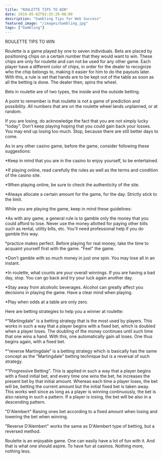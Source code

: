 ```yaml
---
title: "ROULETTE TIPS TO WIN"
date: 2019-05-02T02:35:20-08:00
description: "Gambling Tips for Web Success"
featured_image: "/images/Gambling.jpg"
tags: ["Gambling"]
---
```


ROULETTE TIPS TO WIN                                                             

Roulette is a game played by one to seven individuals.  Bets are placed by positioning chips on a certain number that they would want to win.  These chips are only for roulette and can not be used for any other game.  Each player have a different color of chips, in order for the dealer to recognize who the chip belongs to, making it easier for him to do the payouts later.  With this, a rule is set that hands are to be kept out of the table as soon as all the betting is done. The dealer then, spins the wheel.

Bets in roulette are of two types, the inside and the outside betting.

A point to remember is that roulette is not a game of prediction and possibility.  All numbers that are on the roulette wheel lands unplanned, or at random.

If you are losing, do acknowledge the fact that you are not simply lucky "today".  Don't keep playing hoping that you could gain back your losses.  You may end up losing too much.  Stop, because there are still better days to come.

As in any other casino game, before the game, consider following these suggestions:

*Keep in mind that you are in the casino to enjoy yourself, to be entertained.

*If playing online, read carefully the rules as well as the terms and condition of the casino site.

*When playing online, be sure to check the authenticity of the site.

*Always allocate a certain amount for the game, for the day.  Strictly stick to the limit.

While you are playing the game, keep in mind these guidelines:

*As with any game, a general rule is to gamble only the money that you could afford to lose.  Never use the money allotted for paying other bills such as rental, utility bills, etc.  You'll need professional help if you do gamble this way.

*practice makes perfect.  Before playing for real money, take the time to acquaint yourself first with the game.  "Feel" the game.

*Don't gamble with so much money in just one spin.  You may lose all in an instant.

*In roulette, what counts are your overall winnings.  If you are having a bad day, stop.  You can go back and try your luck again another day.

*Stay away from alcoholic beverages.  Alcohol can greatly affect you decisions in playing the game.  Have a clear mind when playing.

*Play when odds at a table are only zero.

Here are betting strategies to help you a winner at roulette:

*"Martingdale" is a betting strategy that is the most used by players.  This works in such a way that a player begins with a fixed bet, which is doubled when a player loses.  The doubling of the money continues until such time that one wins a hand.  With this, one automatically gain all loses.  One thus begins again, with a fixed bet.

*"reverse Martingdale" is a betting strategy which is basically has the same concept as the "Martingdale" betting technique but is a reversal of such strategy.

*"Progressive Betting".  This is applied in such a way that a player begins with a fixed initial bet, and every time one wins the bet, he increases the present bet by that initial amount.  Whereas each time a player loses, the bet will be, betting the current amount but the initial fixed bet is taken away.  This works well since as long as a player is winning continuously, the bet is also raising in such a pattern.  If a player is losing, the bet will be also in a descending pattern.

"D'Alembert" Raising ones bet according to a fixed amount when losing and lowering the bet when winning.

"Reverse D'Alembert"  works the same as D'Alembert type of betting, but a reversed method.

Roulette is an enjoyable game.  One can easily have a lot of fun with it.  And that is what one should aspire.  To have fun at casinos.  Nothing more, nothing less.


